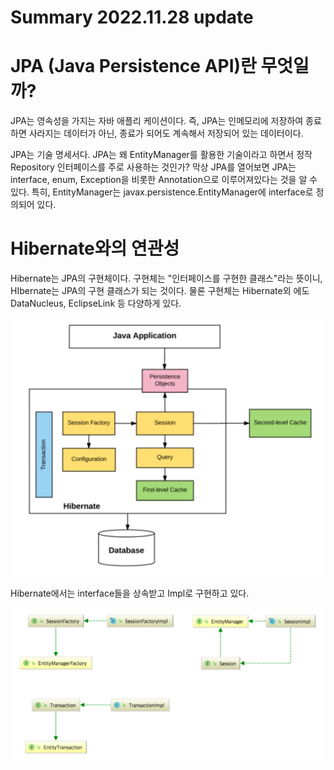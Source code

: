 # Summary 2022.11.28 update

# JPA (Java Persistence API)란 무엇일까?
JPA는 영속성을 가지는 자바 애플리 케이션이다. 
즉, JPA는 인메모리에 저장하여 종료하면 사라지는 데이터가 아닌, 
종료가 되어도 계속해서 저장되어 있는 데이터이다.

JPA는 기술 명세서다.
JPA는 왜 EntityManager를 활용한 기술이라고 하면서 정작 Repository 인터페이스를 주로 사용하는 것인가?
막상 JPA를 열어보면 JPA는 interface, enum, Exception을 비롯한 Annotation으로 이루어져있다는 것을 알 수 있다.
특히, EntityManager는 javax.persistence.EntityManager에 interface로 정의되어 있다.

# Hibernate와의 연관성
Hibernate는 JPA의 구현체이다. 구현체는 "인터페이스를 구현한 클래스"라는 뜻이니, HIbernate는 JPA의 구현 클래스가 되는 것이다. 
물론 구현체는 Hibernate외 에도 DataNucleus, EclipseLink 등 다양하게 있다. 

![img.png](../images/JPA/JPA에%20대한%20고찰/img.png)

Hibernate에서는 interface들을 상속받고 Impl로 구현하고 있다.

![img_1.png](../images/JPA/JPA에%20대한%20고찰/img_1.png)